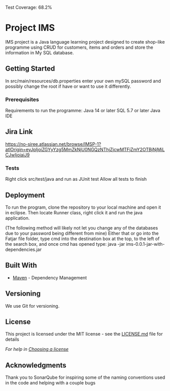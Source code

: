Test Coverage: 68.2%
# Project IMS

IMS project is a Java language learning project designed to create shop-like programme using CRUD for customers, items and orders and store the information in My SQL database.

## Getting Started
In src/main/resources/db.properties enter your own mySQL password and possibly change the root if have or want to use it differently.

### Prerequisites
Requirements to run the programme:
Java 14 or later
SQL 5.7 or later
Java IDE

## Jira Link
https://no-siree.atlassian.net/browse/IMSP-1?atlOrigin=eyJpIjoiZGYyYzg5MmZkNjU0NGQzNThjZjcwMTFjZmY2OTBjNjMiLCJwIjoiaiJ9

###  Tests 
Right click src/test/java and run as JUnit test
Allow all tests to finish

## Deployment

To run the program, clone the repository to  your local machine and open it in eclipse. Then locate Runner class, right click it and run the java application.

(The following method will likely not let you change any of the databases due to your password being different from mine)
Either that or go into the Fatjar file folder, type cmd into the destination box at the top, to the left of the search box, and once cmd has opened type: java -jar ims-0.0.1-jar-with-dependencies.jar

## Built With

* [Maven](https://maven.apache.org/) - Dependency Management

## Versioning

We use Git for versioning.

## License

This project is licensed under the MIT license - see the [LICENSE.md](LICENSE.md) file for details 

*For help in [Choosing a license](https://choosealicense.com/)*

## Acknowledgments

Thank you to SonarQube for inspiring some of the naming conventions used in the code and helping with a couple bugs
